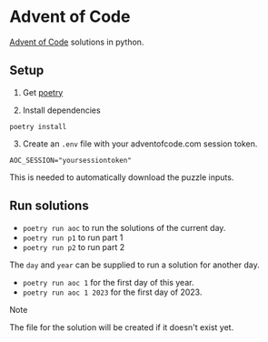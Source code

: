 # Advent of Code

[Advent of Code](https://adventofcode.com) solutions in python.

## Setup

1. Get [poetry](https://python-poetry.org/)

2. Install dependencies
```
poetry install
```

3. Create an `.env` file with your adventofcode.com session token.

```.env
AOC_SESSION="yoursessiontoken"
```

This is needed to automatically download the puzzle inputs.

## Run solutions

- `poetry run aoc` to run the solutions of the current day.
- `poetry run p1` to run part 1
- `poetry run p2` to run part 2

The `day` and `year` can be supplied to run a solution for another day. 
- `poetry run aoc 1` for the first day of this year.
- `poetry run aoc 1 2023` for the first day of 2023.

> [!NOTE]  
> The file for the solution will be created if it doesn't exist yet.
